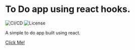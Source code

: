 # To Do app using react hooks.
![CI/CD](https://github.com/shambu09/reacto-do/workflows/CI/CD/badge.svg)
![License](https://img.shields.io/github/license/shambu09/reacto-do)

A simple to do app built using react.

[Click Me!](https://shambu09.github.io/reacto-do/)
